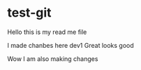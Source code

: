 # test-git


Hello this is my read me file

I made chanbes here dev1
Great looks good


Wow I am also making changes

